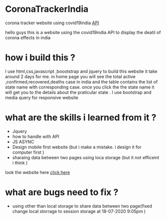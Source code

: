 # CoronaTrackerIndia
corona tracker website using covid19india <a href="https://api.covid19india.org/"> API </a>

hello guys this is a website using the covid19india API to display the deatil of corona effects in india 

# how i build this ?
 <p> I use html,css,javascript ,boootstrap and jquery to build this website it take around 2 days for me. 
in home page you will see the total active ,confirmed,recovered,deaths case in india and the table contains the list of state name with corresponding case.
once you click the the state name it will get you to the details about the praticular state . I use bootstrap and media query for responsive website </p>


# what are the skills i learned from  it  ?
  <ul>
 <li> Jquery</li>
 <li> how to handle with API </li>
 <li> JS ASYNC </li>
 <li>Design mobile first website (but i make a mistake. i design it  for computer first )</li>
 <li>sharaing data between two pages using loca storage (but it not efficeint i think ) </li>
 </ul>

look the website here <a href="https://programmerraja.github.io/CoronaTrackerIndia/">click here </a>

# what are bugs need to fix ?
<ul>
 <li> using other than local storage to share data between two page(fixed change local storrage to session storage at 18-07-2020 9:05pm ) </li>

 </ul>
